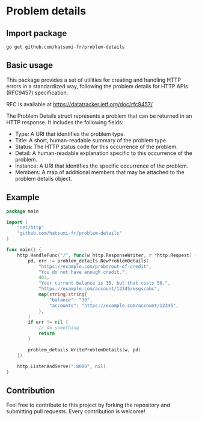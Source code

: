 # Problem details

## Import package

```shell
go get github.com/hatsumi-fr/problem-details

```

## Basic usage

This package provides a set of utilities for creating and handling HTTP errors in a standardized way, following the problem details for HTTP APIs (RFC9457) specification.

RFC is available at https://datatracker.ietf.org/doc/rfc9457/

The Problem Details struct represents a problem that can be returned in an HTTP response. It includes the following fields:  
- Type: A URI that identifies the problem type.
- Title: A short, human-readable summary of the problem type.
- Status: The HTTP status code for this occurrence of the problem.
- Detail: A human-readable explanation specific to this occurrence of the problem.
- Instance: A URI that identifies the specific occurrence of the problem.
- Members: A map of additional members that may be attached to the problem details object.

## Example

```go
package main

import (
	"net/http"
	"github.com/hatsumi-fr/problem-details"
)

func main() {
	http.HandleFunc("/", func(w http.ResponseWriter, r *http.Request) {
		pd, err := problem_details.NewProblemDetails(
			"https://example.com/probs/out-of-credit",
			"You do not have enough credit.",
			403,
			"Your current balance is 30, but that costs 50.",
			"https://example.com/account/12345/msgs/abc",
			map[string]string{
				"balance": "30",
				"accounts": "https://example.com/account/12345",
			},
		)
		if err != nil {
		    // do something
			return
		}

		problem_details.WriteProblemDetails(w, pd)
	})

	http.ListenAndServe(":8080", nil)
}
```

## Contribution

Feel free to contribute to this project by forking the repository and submitting pull requests. Every contribution is welcome! 